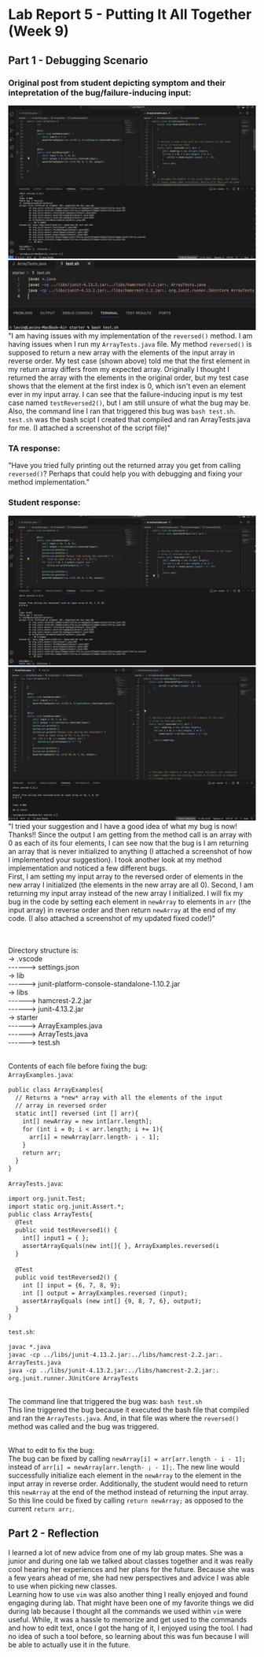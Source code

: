 # Lab Report 5 - Putting It All Together (Week 9)

## Part 1 - Debugging Scenario
### Original post from student depicting symptom and their intepretation of the bug/failure-inducing input:
![Image](OrigPost.jpeg)
![Image](CompilingBash.jpeg)
"I am having issues with my implementation of the `reversed()` method. I am having issues when I run my `ArrayTests.java` file. My method `reversed()` is supposed to return a new array with the elements of the input array in reverse order. My test case (shown above) told me that the first element in my return array differs from my expected array. Originally I thought I returned the array with the elements in the original order, but my test case shows that the element at the first index is 0, which isn't even an element ever in my input array. I can see that the failure-inducing input is my test case named `testReversed2()`, but I am still unsure of what the bug may be. Also, the command line I ran that triggered this bug was `bash test.sh`. `test.sh` was the bash scipt I created that compiled and ran ArrayTests.java for me. (I attached a screenshot of the script file)"

### TA response:
"Have you tried fully printing out the returned array you get from calling `reversed()`? Perhaps that could help you with debugging and fixing your method implementation."

### Student response:
![Image](Post2.jpeg)
![Image](FixedStudentCode(LabReport5).png)
"I tried your suggestion and I have a good idea of what my bug is now! Thanks!! Since the output I am getting from the method call is an array with 0 as each of its four elements, I can see now that the bug is I am returning an array that is never initialized to anything (I attached a screenshot of how I implemented your suggestion). 
I took another look at my method implementation and noticed a few different bugs.
<br/>First, I am setting my input array to the reversed order of elements in the new array I initialized (the elements in the new array are all 0). Second, I am returning my input array instead of the new array I initialized. I will fix my bug in the code by setting each element in `newArray` to elements in `arr` (the input array) in reverse order and then return `newArray` at the end of my code. (I also attached a screenshot of my updated fixed code!)" 

<br/>
<br/>Directory structure is:
<br/>-> .vscode
<br/>------> settings.json
<br/>-> lib
<br/>------> junit-platform-console-standalone-1.10.2.jar
<br/>-> libs
<br/>------> hamcrest-2.2.jar
<br/>------> junit-4.13.2.jar
<br/>-> starter
<br/>------> ArrayExamples.java
<br/>------> ArrayTests.java
<br/>------> test.sh

<br/>Contents of each file before fixing the bug:
<br/>`ArrayExamples.java`: 
```
public class ArrayExamples{
  // Returns a *new* array with all the elements of the input
  // array in reversed order
  static int[] reversed (int [] arr){
    int[] newArray = new int[arr.length];
    for (int i = 0; i < arr.length; i += 1){
      arr[i] = newArray[arr.length- ¡ - 1];
    }
    return arr;
  }
}
```
`ArrayTests.java`:
```
import org.junit.Test;
import static org.junit.Assert.*;
public class ArrayTests{
  @Test
  public void testReversed1() {
    int[] input1 = { };
    assertArrayEquals(new int[]{ }, ArrayExamples.reversed(i
  }

  @Test
  public void testReversed2() {
    int [] input = {6, 7, 8, 9};
    int [] output = ArrayExamples.reversed (input);
    assertArrayEquals (new int[] {9, 8, 7, 6}, output);
  }
}
```
`test.sh`:
```
javac *.java
javac -cp ../libs/junit-4.13.2.jar:../libs/hamcrest-2.2.jar:. ArrayTests.java
java -cp ../libs/junit-4.13.2.jar:../libs/hamcrest-2.2.jar:. org.junit.runner.JUnitCore ArrayTests
```
<br/>The command line that triggered the bug was: `bash test.sh`
<br/>This line triggered the bug because it executed the bash file that compiled and ran the `ArrayTests.java`. And, in that file was where the `reversed()` method was called and the bug was triggered.

<br/>What to edit to fix the bug:
<br/>The bug can be fixed by calling `newArray[i] = arr[arr.length - i - 1];` instead of `arr[i] = newArray[arr.length- ¡ - 1];`. The new line would successfully initialize each element in the `newArray` to the element in the input array in reverse order. Additionally, the student would need to return this `newArray` at the end of the method instead of returning the input array. So this line could be fixed by calling `return newArray;` as opposed to the current `return arr;`.

## Part 2 - Reflection
I learned a lot of new advice from one of my lab group mates. She was a junior and during one lab we talked about classes together and it was really cool hearing her experiences and her plans for the future. Because she was a few years ahead of me, she had new perspectives and advice I was able to use when picking new classes. 
<br/>Learning how to use `vim` was also another thing I really enjoyed and found engaging during lab. That might have been one of my favorite things we did during lab because I thought all the commands we used within `vim` were useful. While, it was a hassle to memorize and get used to the commands and how to edit text, once I got the hang of it, I enjoyed using the tool. I had no idea of such a tool before, so learning about this was fun because I will be able to actually use it in the future.
